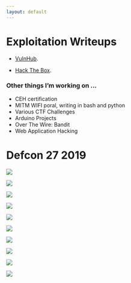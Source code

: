 ```yaml
---
layout: default
---
```


# **Exploitation Writeups**

* [VulnHub](./VulnHub.html).

* [Hack The Box](./Hack-The-Box.html).



### Other things I’m working on ...

- CEH certification 
- MITM WIFI poral, writing in bash and python
- Various CTF Challenges
- Arduino Projects
- Over The Wire: Bandit 
- Web Application Hacking


# Defcon 27               2019

![](images/defcon/20190809_144407.jpg)

![](images/defcon/20190809_110014.jpg)

![](images/defcon/20190810_133743.jpg)

![](images/defcon/20190724_200513.jpg)

![](images/defcon/20190810_133545.jpg)

![](images/defcon/20190810_133533.jpg)

![](images/defcon/20190810_133613.jpg)

![](images/defcon/20190810_195803_001.jpg)

![](images/defcon/20190811_122856.jpg)

![](images/defcon/20190811_122933.jpg)


